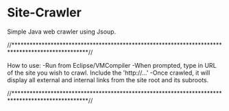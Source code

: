 Site-Crawler
============
Simple Java web crawler using Jsoup.

//*************************************************************************************************//

How to use:
-Run from Eclipse/VMCompiler
-When prompted, type in URL of the site you wish to crawl. Include the 'http://...'
-Once crawled, it will display all external and internal links from the site root and its subroots. 

//*************************************************************************************************//
